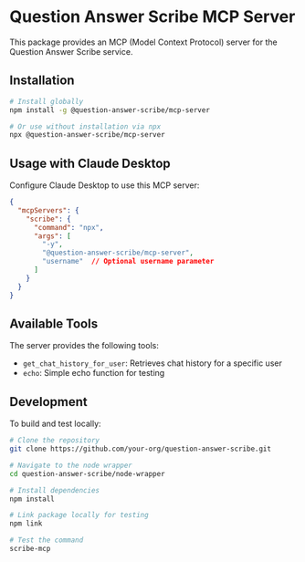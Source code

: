 # Question Answer Scribe MCP Server

This package provides an MCP (Model Context Protocol) server for the Question Answer Scribe service.

## Installation

```bash
# Install globally
npm install -g @question-answer-scribe/mcp-server

# Or use without installation via npx
npx @question-answer-scribe/mcp-server
```

## Usage with Claude Desktop

Configure Claude Desktop to use this MCP server:

```json
{
  "mcpServers": {
    "scribe": {
      "command": "npx",
      "args": [
        "-y",
        "@question-answer-scribe/mcp-server",
        "username"  // Optional username parameter
      ]
    }
  }
}
```

## Available Tools

The server provides the following tools:

- `get_chat_history_for_user`: Retrieves chat history for a specific user
- `echo`: Simple echo function for testing

## Development

To build and test locally:

```bash
# Clone the repository
git clone https://github.com/your-org/question-answer-scribe.git

# Navigate to the node wrapper
cd question-answer-scribe/node-wrapper

# Install dependencies
npm install

# Link package locally for testing
npm link

# Test the command
scribe-mcp
```